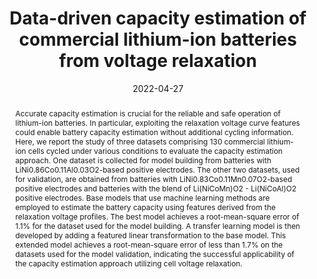 ---
title: "Data-driven capacity estimation of commercial lithium-ion batteries from voltage relaxation"
tags: []
authors: ['Jiangong Zhu', 'Yixiu Wang', 'Yuan Huang', 'R Bhushan Gopaluni', 'Yankai Cao', 'Michael Heere', 'Martin J Mühlbauer', 'Liuda Mereacre', 'Haifeng Dai', 'Xinhua Liu', 'Anatoliy Senyshyn', 'Xuezhe Wei', 'Michael Knapp', 'Helmut Ehrenberg']
publication_types: []
publication: "*Nature Communications 13, 2261*"
abstract: "Accurate capacity estimation is crucial for the reliable and safe operation of lithium-ion batteries. In particular, exploiting the relaxation voltage curve features could enable battery capacity estimation without additional cycling information. Here, we report the study of three datasets comprising 130 commercial lithium-ion cells cycled under various conditions to evaluate the capacity estimation approach. One dataset is collected for model building from batteries with LiNi0.86Co0.11Al0.03O2-based positive electrodes. The other two datasets, used for validation, are obtained from batteries with LiNi0.83Co0.11Mn0.07O2-based positive electrodes and batteries with the blend of Li(NiCoMn)O2 - Li(NiCoAl)O2 positive electrodes. Base models that use machine learning methods are employed to estimate the battery capacity using features derived from the relaxation voltage profiles. The best model achieves a root-mean-square error of 1.1% for the dataset used for the model building. A transfer learning model is then developed by adding a featured linear transformation to the base model. This extended model achieves a root-mean-square error of less than 1.7% on the datasets used for the model validation, indicating the successful applicability of the capacity estimation approach utilizing cell voltage relaxation."
date: "2022-04-27"
publishDate: "2022-04-27"
url_pdf: "https://www.nature.com/articles/s41467-022-29837-w.pdf"
featured: false
projects: []
slides: ""
---